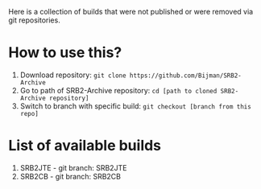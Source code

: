 Here is a collection of builds that were not published or were removed via git repositories.

# How to use this?
1. Download repository: `git clone https://github.com/Bijman/SRB2-Archive`
2. Go to path of SRB2-Archive repository: `cd [path to cloned SRB2-Archive repository]`
3. Switch to branch with specific build: `git checkout [branch from this repo]`

# List of available builds
1. SRB2JTE - git branch: SRB2JTE
2. SRB2CB - git branch: SRB2CB
